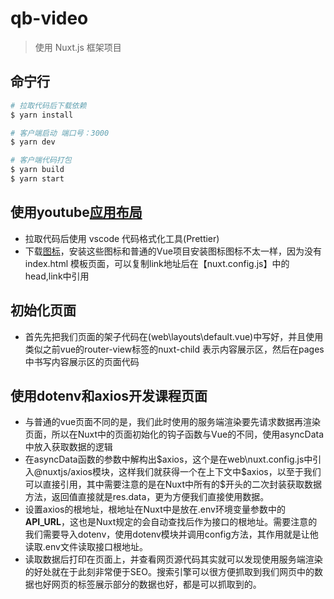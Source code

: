 # qb-video

> 使用 Nuxt.js 框架项目

## 命宁行

``` bash
# 拉取代码后下载依赖
$ yarn install

# 客户端启动 端口号：3000
$ yarn dev

# 客户端代码打包
$ yarn build
$ yarn start

```

## 使用youtube[应用布局](https://vuetifyjs.com/zh-Hans/getting-started/pre-made-layouts)
- 拉取代码后使用 vscode 代码格式化工具(Prettier)
- 下载[图标](https://vuetifyjs.com/en/customization/icons#install-material-icons)，安装这些图标和普通的Vue项目安装图标图标不太一样，因为没有index.html 模板页面，可以复制link地址后在【nuxt.config.js】中的head,link中引用

##  初始化页面
* 首先先把我们页面的架子代码在(web\layouts\default.vue)中写好，并且使用类似之前vue的router-view标签的nuxt-child 表示内容展示区，然后在pages中书写内容展示区的页面代码

##  使用dotenv和axios开发课程页面
* 与普通的vue页面不同的是，我们此时使用的服务端渲染要先请求数据再渲染页面，所以在Nuxt中的页面初始化的钩子函数与Vue的不同，使用asyncData中放入获取数据的逻辑
* 在asyncData函数的参数中解构出$axios，这个是在web\nuxt.config.js中引入@nuxtjs/axios模块，这样我们就获得一个在上下文中$axios，以至于我们可以直接引用，其中需要注意的是在Nuxt中所有的$开头的二次封装获取数据方法，返回值直接就是res.data，更为方便我们直接使用数据。
* 设置axios的根地址，根地址在Nuxt中是放在.env环境变量参数中的<b>API_URL</b>，这也是Nuxt规定的会自动查找后作为接口的根地址。需要注意的我们需要导入dotenv，使用dotenv模块并调用config方法，其作用就是让他读取.env文件读取接口根地址。
* 读取数据后打印在页面上，并查看网页源代码其实就可以发现使用服务端渲染的好处就在于此刻非常便于SEO。搜索引擎可以很方便抓取到我们网页中的数据也好网页的标签展示部分的数据也好，都是可以抓取到的。


